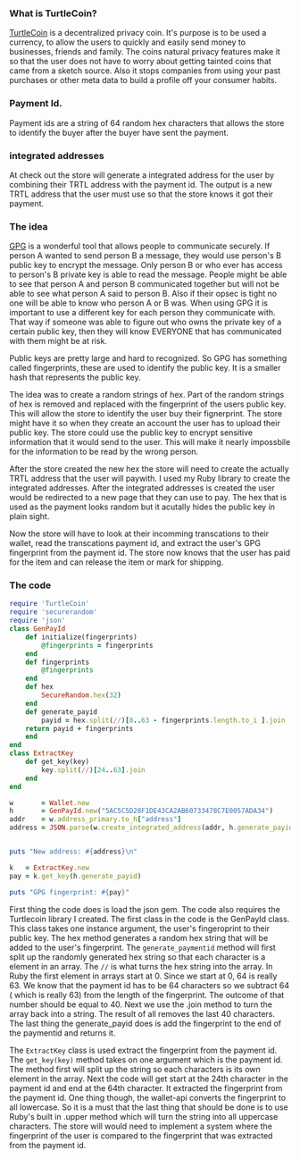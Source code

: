 ### What is TurtleCoin?
<a href="https://turtlecoin.lol/">TurtleCoin</a> is a decentralized privacy coin. It's purpose is to be used a currency, to allow the users to quickly and easily send money to businesses, friends and family. 
The coins natural privacy features make it so that the user does not have to worry about getting tainted coins that came from a sketch source.
Also it stops companies from using your past purchases or other meta data to build a profile off your consumer habits.



### Payment Id. 
Payment ids are a string of 64 random hex characters that allows the store to identify the buyer after the buyer have sent the payment. 

### integrated addresses
At check out the store will generate a integrated address for the user by combining their TRTL address with the payment id. 
The output is a new TRTL address that the user must use so that the store knows it got their payment.


### The idea

<a href="https://gnupg.org/">GPG</a> is a wonderful tool that allows people to communicate securely. If person A wanted to send person B a message, they would use person's B public key to encrypt the message. Only person B or who ever has access to person's B private key is able to read the message. People might be able to see that person A and person B communicated together but will not be able to see what person A said to person B. Also if their opsec is tight no one will be able to know who person A or B was. When using GPG it is important to use a different key for each person they communicate with. That way if someone was able to figure out who owns the private key of a certain public key, then they will know EVERYONE that has communicated with them might be at risk. 

Public keys are pretty large and hard to recognized. So GPG has something called fingerprints, these are used to identify the public key. It is a smaller hash that represents the public key. 
    
    
    
 The idea was to create a random strings of hex. Part of the random strings of hex is removed and replaced with the fingerprint of the users public key. This will allow the store to identify the user buy their fignerprint. The store might have it so when they create an account the user has to upload their public key. The store could use the public key to encrypt sensitive information that it would send to the user. This will make it nearly impossbile for the information to be read by the wrong person. 
    
After the store created the new hex the store will need to create the actually TRTL address that the user will paywith. I used my Ruby library 
to create the integrated addresses. After the integrated addresses is created the user would be redirected to a new page that they can use to pay. 
The hex that is used as the payment looks random but it acutally hides the public key in plain sight. 
    
Now the store will have to look at their incomming transcations to their wallet, read the transcations payment id, and extract the user's GPG fingerprint from the payment id. The store now knows that the user has paid for the item and can release the item or mark for shipping. 
    
    
### The code
```ruby
require 'TurtleCoin'
require 'securerandom'
require 'json'
class GenPayId
    def initialize(fingerprints)
        @fingerprints = fingerprints
    end
    def fingerprints
        @fingerprints
    end
    def hex
        SecureRandom.hex(32)
    end
    def generate_payid
        payid = hex.split(//)[0..63 - fingerprints.length.to_i ].join
    return payid + fingerprints
    end
end
class ExtractKey
    def get_key(key)
        key.split(//)[24..63].join
    end
end

w       = Wallet.new
h       = GenPayId.new("5AC5C5D28F1DE43CA2AB60733478C7E0057ADA34")
addr    = w.address_primary.to_h["address"]
address = JSON.parse(w.create_integrated_address(addr, h.generate_payid))["integratedAddress"]


puts "New address: #{address}\n"

k   = ExtractKey.new
pay = k.get_key(h.generate_payid)

puts "GPG fingerprint: #{pay}"
```
First thing the code does is load the json gem. The code also requires the Turtlecoin library I created.
The first class in the code is the GenPayId class. This class takes one instance argument, the user's fingeroprint to their public key.
The hex method generates a random hex string that will be added to the user's fingerprint. The `generate_paymentid` method will first split up the randomly generated hex string so that each character is a element in an array. The `//` is what turns the hex string into the array. In Ruby the first element in arrays start at 0. Since we start at 0, 64 is really 63. We know that the payment id has to be 64 characters so we subtract 64 ( which is really 63) from the length of the fingerprint. The outcome of that number should be equal to 40.  Next we use the .join method to turn the array back into a string. The result of all removes the last 40  characters.  The last thing the generate_payid does is add the fingerprint to the end of the paymentid and returns it.


The `ExtractKey` class is used extract the fingerprint from the payment id. The `get_key(key)` method takes on one argument which is the payment id. The method first will split up the string so each characters is its own element in the array. Next the code will get start at the 24th character in the payment id and end at the 64th character. It extracted the fingerprint from the payment id. One thing though, the wallet-api converts the fingerprint to all lowercase. So it is a must that the last thing that should be done is to use Ruby's built in .upper method which will turn the string into all uppercase characters. The store will would need to implement a system where the fingerprint of the user is compared to the fingerprint that was extracted from the payment id. 

